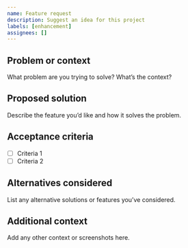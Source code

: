 ```yaml
---
name: Feature request
description: Suggest an idea for this project
labels: [enhancement]
assignees: []
---
```


## Problem or context
What problem are you trying to solve? What’s the context?

## Proposed solution
Describe the feature you’d like and how it solves the problem.

## Acceptance criteria
- [ ] Criteria 1
- [ ] Criteria 2

## Alternatives considered
List any alternative solutions or features you’ve considered.

## Additional context
Add any other context or screenshots here.
